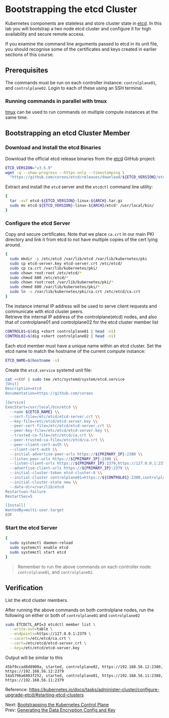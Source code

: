 # Bootstrapping the etcd Cluster

Kubernetes components are stateless and store cluster state in [etcd](https://etcd.io/). In this lab you will bootstrap a two node etcd cluster and configure it for high availability and secure remote access.

If you examine the command line arguments passed to etcd in its unit file, you should recognise some of the certificates and keys created in earlier sections of this course.

## Prerequisites

The commands must be run on each controller instance: `controlplane01`, and `controlplane02`. Login to each of these using an SSH terminal.

### Running commands in parallel with tmux

[tmux](https://github.com/tmux/tmux/wiki) can be used to run commands on multiple compute instances at the same time.

## Bootstrapping an etcd Cluster Member

### Download and Install the etcd Binaries

Download the official etcd release binaries from the [etcd](https://github.com/etcd-io/etcd) GitHub project:

[//]: # (host:controlplane01-controlplane02)


```bash
ETCD_VERSION="v3.5.9"
wget -q --show-progress --https-only --timestamping \
  "https://github.com/coreos/etcd/releases/download/${ETCD_VERSION}/etcd-${ETCD_VERSION}-linux-${ARCH}.tar.gz"
```

Extract and install the `etcd` server and the `etcdctl` command line utility:

```bash
{
  tar -xvf etcd-${ETCD_VERSION}-linux-${ARCH}.tar.gz
  sudo mv etcd-${ETCD_VERSION}-linux-${ARCH}/etcd* /usr/local/bin/
}
```

### Configure the etcd Server

Copy and secure certificates. Note that we place `ca.crt` in our main PKI directory and link it from etcd to not have multiple copies of the cert lying around.

```bash
{
  sudo mkdir -p /etc/etcd /var/lib/etcd /var/lib/kubernetes/pki
  sudo cp etcd-server.key etcd-server.crt /etc/etcd/
  sudo cp ca.crt /var/lib/kubernetes/pki/
  sudo chown root:root /etc/etcd/*
  sudo chmod 600 /etc/etcd/*
  sudo chown root:root /var/lib/kubernetes/pki/*
  sudo chmod 600 /var/lib/kubernetes/pki/*
  sudo ln -s /var/lib/kubernetes/pki/ca.crt /etc/etcd/ca.crt
}
```

The instance internal IP address will be used to serve client requests and communicate with etcd cluster peers.<br>
Retrieve the internal IP address of the controlplane(etcd) nodes, and also that of controlplane01 and controlplane02 for the etcd cluster member list

```bash
CONTROL01=$(dig +short controlplane01 | head -n1)
CONTROL02=$(dig +short controlplane02 | head -n1)
```

Each etcd member must have a unique name within an etcd cluster. Set the etcd name to match the hostname of the current compute instance:

```bash
ETCD_NAME=$(hostname -s)
```

Create the `etcd.service` systemd unit file:

```bash
cat <<EOF | sudo tee /etc/systemd/system/etcd.service
[Unit]
Description=etcd
Documentation=https://github.com/coreos

[Service]
ExecStart=/usr/local/bin/etcd \\
  --name ${ETCD_NAME} \\
  --cert-file=/etc/etcd/etcd-server.crt \\
  --key-file=/etc/etcd/etcd-server.key \\
  --peer-cert-file=/etc/etcd/etcd-server.crt \\
  --peer-key-file=/etc/etcd/etcd-server.key \\
  --trusted-ca-file=/etc/etcd/ca.crt \\
  --peer-trusted-ca-file=/etc/etcd/ca.crt \\
  --peer-client-cert-auth \\
  --client-cert-auth \\
  --initial-advertise-peer-urls https://${PRIMARY_IP}:2380 \\
  --listen-peer-urls https://${PRIMARY_IP}:2380 \\
  --listen-client-urls https://${PRIMARY_IP}:2379,https://127.0.0.1:2379 \\
  --advertise-client-urls https://${PRIMARY_IP}:2379 \\
  --initial-cluster-token etcd-cluster-0 \\
  --initial-cluster controlplane01=https://${CONTROL01}:2380,controlplane02=https://${CONTROL02}:2380 \\
  --initial-cluster-state new \\
  --data-dir=/var/lib/etcd
Restart=on-failure
RestartSec=5

[Install]
WantedBy=multi-user.target
EOF
```

### Start the etcd Server

```bash
{
  sudo systemctl daemon-reload
  sudo systemctl enable etcd
  sudo systemctl start etcd
}
```

> Remember to run the above commands on each controller node: `controlplane01`, and `controlplane02`.

## Verification

[//]: # (sleep:5)

List the etcd cluster members.

After running the above commands on both controlplane nodes, run the following on either or both of `controlplane01` and `controlplane02`

```bash
sudo ETCDCTL_API=3 etcdctl member list \
  --write-out=table \
  --endpoints=https://127.0.0.1:2379 \
  --cacert=/etc/etcd/ca.crt \
  --cert=/etc/etcd/etcd-server.crt \
  --key=/etc/etcd/etcd-server.key
```

Output will be similar to this

```
45bf9ccad8d8900a, started, controlplane02, https://192.168.56.12:2380, https://192.168.56.12:2379
54a5796a6803f252, started, controlplane01, https://192.168.56.11:2380, https://192.168.56.11:2379
```

Reference: https://kubernetes.io/docs/tasks/administer-cluster/configure-upgrade-etcd/#starting-etcd-clusters

Next: [Bootstrapping the Kubernetes Control Plane](./08-bootstrapping-kubernetes-controllers.md)<br>
Prev: [Generating the Data Encryption Config and Key](./06-data-encryption-keys.md)
